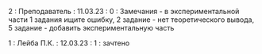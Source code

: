 2 : Преподаватель : 11.03.23 : 0 : Замечания - в экспериментальной части 1 задания ищите ошибку, 2 задание  - нет теоретического вывода, 5 задание - добавить экспериментальную часть

1 : Лейба П.К. : 12.03.23 : 1 : зачтено
